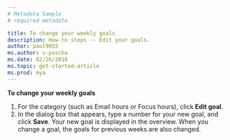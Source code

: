 ```yaml
---
# Metadata Sample
# required metadata

title: To change your weekly goals
description: How-to steps -- Edit your goals. 
author: paul9955
ms.author: v-pascha
ms.date: 02/26/2018
ms.topic: get-started-article
ms.prod: mya
---
```


**To change your weekly goals**

1.	For the category (such as Email hours or Focus hours), click **Edit goal**.
2.	In the dialog box that appears, type a number for your new goal, and click **Save**. Your new goal is displayed in the overview. When you change a goal, the goals for previous weeks are also changed. 